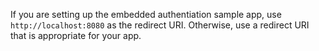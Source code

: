 If you are setting up the embedded authentiation sample app, use `http://localhost:8080` as the redirect URI. Otherwise, use a redirect URI that is appropriate for your app.
